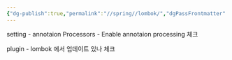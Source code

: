 ```yaml
---
{"dg-publish":true,"permalink":"//spring//lombok/","dgPassFrontmatter":true}
---
```



setting - annotaion Processors - Enable annotaion processing 체크

plugin - lombok 에서 업데이트 있나 체크